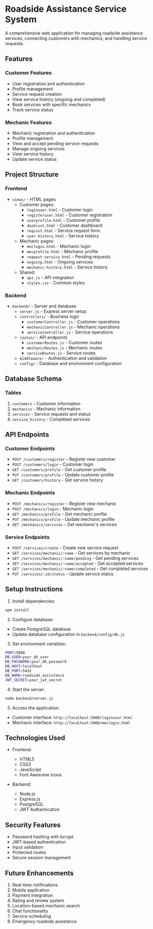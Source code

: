 # Roadside Assistance Service System

A comprehensive web application for managing roadside assistance services, connecting customers with mechanics, and handling service requests.

## Features

### Customer Features
- User registration and authentication
- Profile management
- Service request creation
- View service history (ongoing and completed)
- Book services with specific mechanics
- Track service status

### Mechanic Features
- Mechanic registration and authentication
- Profile management
- View and accept pending service requests
- Manage ongoing services
- View service history
- Update service status

## Project Structure

### Frontend
- `views/` - HTML pages
  - Customer pages:
    - `loginuser.html` - Customer login
    - `registeruser.html` - Customer registration
    - `userprofile.html` - Customer profile
    - `dashcust.html` - Customer dashboard
    - `reqcust.html` - Service request form
    - `user-history.html` - Service history
  - Mechanic pages:
    - `meclogin.html` - Mechanic login
    - `mecprofile.html` - Mechanic profile
    - `request-service.html` - Pending requests
    - `ongoing.html` - Ongoing services
    - `mechanic-history.html` - Service history
  - Shared:
    - `api.js` - API integration
    - `styles.css` - Common styles

### Backend
- `backend/` - Server and database
  - `server.js` - Express server setup
  - `controllers/` - Business logic
    - `customerController.js` - Customer operations
    - `mechanicController.js` - Mechanic operations
    - `serviceController.js` - Service operations
  - `routes/` - API endpoints
    - `customerRoutes.js` - Customer routes
    - `mechanicRoutes.js` - Mechanic routes
    - `serviceRoutes.js` - Service routes
  - `middleware/` - Authentication and validation
  - `config/` - Database and environment configuration

## Database Schema

### Tables
1. `customers` - Customer information
2. `mechanics` - Mechanic information
3. `services` - Service requests and status
4. `service_history` - Completed services

## API Endpoints

### Customer Endpoints
- `POST /customers/register` - Register new customer
- `POST /customers/login` - Customer login
- `GET /customers/profile` - Get customer profile
- `PUT /customers/profile` - Update customer profile
- `GET /customers/history` - Get service history

### Mechanic Endpoints
- `POST /mechanics/register` - Register new mechanic
- `POST /mechanics/login` - Mechanic login
- `GET /mechanics/profile` - Get mechanic profile
- `PUT /mechanics/profile` - Update mechanic profile
- `GET /mechanics/services` - Get mechanic's services

### Service Endpoints
- `POST /services/create` - Create new service request
- `GET /services/mechanic/:name` - Get services by mechanic
- `GET /services/mechanic/:name/pending` - Get pending services
- `GET /services/mechanic/:name/accepted` - Get accepted services
- `GET /services/mechanic/:name/completed` - Get completed services
- `PUT /services/:id/status` - Update service status

## Setup Instructions

1. Install dependencies:
```bash
npm install
```

2. Configure database:
- Create PostgreSQL database
- Update database configuration in `backend/config/db.js`

3. Set environment variables:
```bash
PORT=5000
DB_USER=your_db_user
DB_PASSWORD=your_db_password
DB_HOST=localhost
DB_PORT=5432
DB_NAME=roadside_assistance
JWT_SECRET=your_jwt_secret
```

4. Start the server:
```bash
node backend/server.js
```

5. Access the application:
- Customer interface: `http://localhost:5000/loginuser.html`
- Mechanic interface: `http://localhost:5000/meclogin.html`

## Technologies Used

- Frontend:
  - HTML5
  - CSS3
  - JavaScript
  - Font Awesome Icons

- Backend:
  - Node.js
  - Express.js
  - PostgreSQL
  - JWT Authentication

## Security Features

- Password hashing with bcrypt
- JWT-based authentication
- Input validation
- Protected routes
- Secure session management

## Future Enhancements

1. Real-time notifications
2. Mobile application
3. Payment integration
4. Rating and review system
5. Location-based mechanic search
6. Chat functionality
7. Service scheduling
8. Emergency roadside assistance 